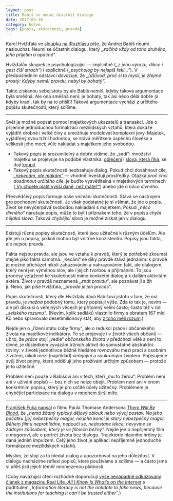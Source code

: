 ```yaml
---
layout: post
title: Babiš se neumí účastnit dialogu
date: 2017-05-10
category: kolem
tags: [popis, skutecnost, pravda]
---
```

Karel Hvížďala ve [sloupku na iRozhlasu][sloupek] píše, že Andrej Babiš neumí naslouchat. Neumí se účastnit dialogu, který *„začíná vždy od toho druhého, jeho přijetím a opačně“.* 

Hvížďalův sloupek je psychologizující — implicitně (*„z jeho výrazu, dikce i gest čiší strach“*) i explicitně (*„psycholog by nejspíš řekl…”*). V předposledním odstavci dovozuje, že *„[d]ůvod, proč si to myslí, je zřejmě prostý: Kdyby neměl pravdu, nebyl by bohatý“.*

Takto získanou sebejistotu by ale Babiš neměl, kdyby taková argumentace byla směšná. Ale ona směšná není: je bohatý, tak asi něco dělá dobře (a kdyby kradl, tak by na to přišli)! Taková argumentace vychází z určitého popisu skutečnosti, který sdílíme.

***

Svět je možné popsat pomocí majetkových ukazatelů a transakcí. Jde o příjemně jednoduchou formalizaci mezilidských vztahů, která dokáže vyjádřit drobné i velké činy a umožňuje modelovat komplexní jevy. Majetek, vyjádřený svou tržní hodnotou, se stává měřítkem úspěchu člověka a velikostí jeho moci; vůle nakládat s majetkem jeho svobodou.

- Takový popis je srozumitelný a dobře vidíme, že „sedí“: množství majetku se projevuje na podobě vlastníka: [oblečení][] i [slova, která říká][best-words], se dají [koupit][prchal]. 
- Takový popis skutečnosti neobsahuje dialog. Pokud chci dosáhnout cíle, [*„nekecám, ale makám”*][nekecame] — vhodně investuji prostředky. Otázka *proč chci dosáhnout určitého cíle*, je buďto vysvětlitelná v majetkových termínech ([„Vy chcete platit vyšší daně, než máte?“][vyssi-dane]) anebo jde o *něco divného*.

Přesvědčivý popis formuje naše vnímání skutečnosti. Stává se nástrojem pro pochopení skutečnosti. Je však podstatné je si všímat, že jde o popis. Život se nevyčerpává svobodou nakládání s majetkem. Pokud *„něco divného“* narušuje popis, může to být i příznakem toho, že v popisu *chybí nějaká slova*. Taková *chybějící slova* je možné získat jen v dialogu.

***

Existují různé popisy skutečnosti, které jsou užitečné k různým účelům. Ale jde jen o popisy, jakkoli mohou být vnitřně konzistentní. Popisy jsou fakta, ale nejsou pravda.

Fakta nejsou pravda, ale jsou ve vztahu k pravdě, který je potřebné zkoumat stejně jako fakta samotná. „Kecání“ se díky pravdě stává jednáním: k pravdě je možné přicházet nikoli zahazováním a nahrazováním fakt, ale dialogem, který není jen výměnou slov, ale i jejich tvorbou a přijímáním. To jsou procesy vztažené ke skutečnosti mimo konkrétní dialog a k dalším aktivitám aktéra. Život v pravdě neznamená *„znát pravdu“*, ale poznávat ji a žít ji. Nebo, jak píše Hvížďala, *„pravda je jen proces“*.

Popis skutečnosti, který dle Hvížďaly dává Babišovi jistotu v tom, že má pravdu, je *možná* podobný tomu, který popisuji výše. Zda to tak je, nevím — ale při diskusi o veřejných věcech je přítomný velmi často; často též v roli *„selského rozumu“*. (Nevím, kolik sedláků vlastnilo firmy s obratem 167 mld Kč nebo spravovalo desetimilionový stát, aby [z toho měli rozum][rozum].)

Nejde jen o „řízení státu coby firmy“, ale o redukci práce i občanského života na majetkové indikátory. To se projevuje i v životě všech občanů — už to, že *práce* stojí „vedle“ *občanského života* v předchozí větě a není to divné, je důsledkem vyvázání tržních aktivit do samostatné abstraktní roviny: v životě jednotlivce běžně hledáme rovnováhu mezi prací a osobním životem, nikoli mezi (například) *veřejným* a *soukromým* životem. Popisujeme svůj život pojmy, které oddělují jeho prožívání určitým způsobem — protože je to užitečné.

Problém není pouze v Babišovi ani v těch, kteří „mu to žerou“. Problém není ani v užívání popisů — bez nich se nelze obejít. Problém není ani v onom konkrétním popisu, který je pro určité účely užitečný. Problémem je chybějící participace na dialogu [v mnohem širší míře][dialog].

***

[František Fuka napsal][fuka] o filmu Paula Thomase Andersona [*There Will Be Blood*][twbb], že *„nemá žádný typický dějový oblouk nebo vývoj postav. Na jeho počátku [je] nebezpečný magor, na jeho konci je starý nebezpečný magor. Během filmu neprohlédne, nepoučí se, nedostane lekce, nevyvine se žádným způsobem, který je ve filmech běžný”.* Nejde jen o nepříjemný film *o magorovi*, ale o portrét života bez dialogu. Trajektorie hlavního hrdiny je daná jedním impulzem. Celý jeho život je aplikací nepříjemně jednoduché formalizace mezilidských vztahů.

Myslím, že stojí za to hledat dialog a upozorňovat na jeho důležitost. V dialogu nacházíme reflexi popisů, které používáme a sdílíme — a často jsme si příliš jistí jejich téměř neomezenou platností.

(Coby navazující čtení rozhodně doporučuji [výše nenápadně odkazovaný článek z magazínu Real Life, *All I Know Is What’s on the Internet*][dialog] s podtitulem *„Information literacy is not the antidote to fake news, because the institutions for teaching it can’t be trusted either“*.)

[sloupek]: https://www.irozhlas.cz/zpravy-domov/karel-hvizdala-babisova-zivotni-strategie_1705092143_jra
[twbb]: https://en.wikipedia.org/wiki/There_Will_Be_Blood
[oblečení]: http://www.lidovky.cz/satnik-ceskych-politiku-lepsi-se-ale-stale-je-to-bida-f9m-/design.aspx?c=A140317_090647_ln-bydleni_toh
[prchal]: https://cs.wikipedia.org/wiki/Marek_Prchal
[vyssi-dane]: http://www.ceskatelevize.cz/ct24/domaci/2110265-komu-prospeje-todle-kampan-komu-interview-ct24-s-andrejem-babisem
[best-words]: https://www.youtube.com/watch?v=7UIE_MRAhEA
[fuka]: http://www.fffilm.name/2008/03/na-krev-there-will-be-blood-80.html
[rozum]: https://medium.com/@endlife/mysl%C3%ADm-že-rozum%C3%ADm-tvé-myšlence-jen-mus%C3%ADm-rozporovat-tvou-formulaci-protože-je-zaváděj%C3%ADc%C3%AD-dc6ded0d2b7c
[dialog]: http://reallifemag.com/all-i-know-is-whats-on-the-internet/
[nekecame]: https://www.google.cz/search?q=nekec%C3%A1me+mak%C3%A1me
